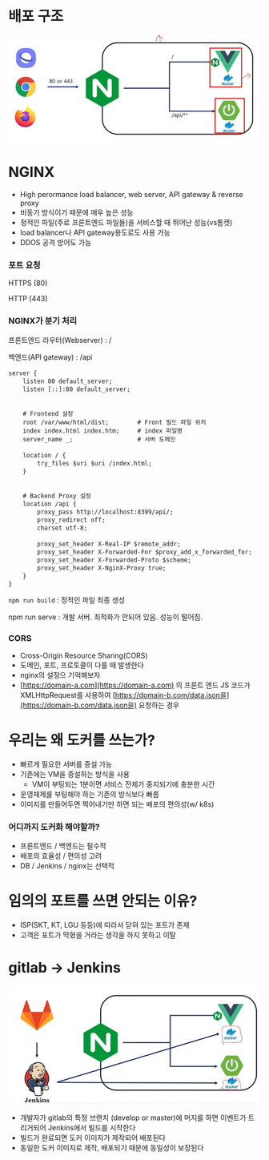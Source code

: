 # 배포 구조

![Untitled](../images/%EB%B0%B0%ED%8F%AC_Nginx_docker1.png)

# NGINX

- High perormance load balancer, web server, API gateway & reverse proxy
- 비동기 방식이기 때문에 매우 높은 성능
- 정적인 파일(주로 프론트엔드 파일들)을 서비스할 때 뛰어난 성능(vs톰캣)
- load balancer나 API gateway용도로도 사용 가능
- DDOS 공격 방어도 가능

### 포트 요청

HTTPS (80)

HTTP (443)

### NGINX가 분기 처리

프론트엔드 라우터(Webserver) : /

백엔드(API gateway) : /api

```
server {
	listen 80 default_server;
	listen [::]:80 default_server;


	# Frontend 설정
	root /var/www/html/dist;        # Front 빌드 파일 위치
	index index.html index.htm;     # index 파일명
	server_name _;                  # 서버 도메인

	location / {
		try_files $uri $uri /index.html;
	}


	# Backend Proxy 설정
	location /api {
		proxy_pass http://localhost:8399/api/;
		proxy_redirect off;
		charset utf-8;

		proxy_set_header X-Real-IP $remote_addr;
		proxy_set_header X-Forwarded-For $proxy_add_x_forwarded_for;
		proxy_set_header X-Forwarded-Proto $scheme;
		proxy_set_header X-NginX-Proxy true;
	}
}
```

`npm run build` : 정적인 파일 최종 생성

npm run serve : 개발 서버. 최적화가 안되어 있음. 성능이 떨어짐.

### CORS

- Cross-Origin Resource Sharing(CORS)
- 도메인, 포트, 프로토콜이 다를 때 발생한다
- nginx의 설정으 기억해보자
- [https://domain-a.com](https://domain-a.com) 의 프론트 엔드 JS 코드가 XMLHttpRequest를 사용하여 [https://domain-b.com/data.json을](https://domain-b.com/data.json을) 요청하는 경우

# 우리는 왜 도커를 쓰는가?

- 빠르게 필요한 서버를 증설 가능
- 기존에는 VM을 증설하는 방식을 사용
  - VM이 부팅되는 1분이면 서비스 전체가 중지되기에 충분한 시간
- 운영체제를 부팅해야 하는 기존의 방식보다 빠름
- 이미지를 만들어두면 찍어내기만 하면 되는 배포의 편의성(w/ k8s)

### 어디까지 도커화 해야할까?

- 프론트엔드 / 백엔드는 필수적
- 배포의 효율성 / 편의성 고려
- DB / Jenkins / nginx는 선택적

# 임의의 포트를 쓰면 안되는 이유?

- ISP(SKT, KT, LGU 등등)에 따라서 닫혀 있는 포트가 존재
- 고객은 포트가 막혔을 거라는 생각을 하지 못하고 이탈

# gitlab → Jenkins

![Untitled](../images/%EB%B0%B0%ED%8F%AC_Nginx_docker2.png)

- 개발자가 gitlab의 특정 브랜치 (develop or master)에 머지를 하면 이벤트가 트리거되어 Jenkins에서 빌드를 시작한다
- 빌드가 완료되면 도커 이미지가 제작되어 배포된다
- 동일한 도커 이미지로 제작, 배포되기 때문에 동일성이 보장된다
